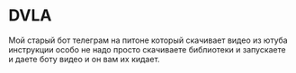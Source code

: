# DVLA

Мой старый бот телеграм на питоне который скачивает видео из ютуба инструкции особо не надо просто скачиваете библиотеки и запускаете и даете боту видео и он вам их кидает.
